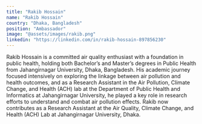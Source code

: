 ```yaml
---
title: "Rakib Hossain"
name: "Rakib Hossain"
country: "Dhaka, Bangladesh"
position: "Ambassador"
image: "@assets/images/rakib.png"
linkedin: "https://linkedin.com/in/rakib-hossain-897856230"
---
```


Rakib Hossain is a committed air quality enthusiast with a foundation in public health, holding both Bachelor’s and Master’s degrees in Public Health from Jahangirnagar University, Dhaka, Bangladesh. His academic journey focused intensively on exploring the linkage between air pollution and health outcomes, and as a Research Assistant in the Air Pollution, Climate Change, and Health (ACH) lab at the Department of Public Health and Informatics at Jahangirnagar University, he played a key role in research efforts to understand and combat air pollution effects. Rakib now contributes as a Research Assistant at the Air Quality, Climate Change, and Health (ACH) Lab at Jahangirnagar University, Dhaka.
